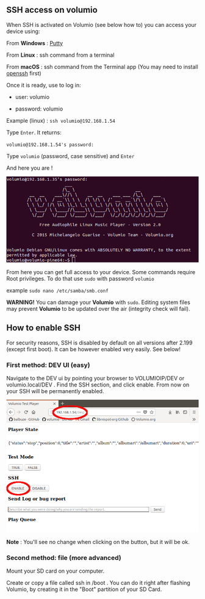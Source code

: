 ## SSH access on volumio

When SSH is activated on Volumio (see below how to) you can access your device using:

From __Windows__ : [Putty](https://putty.org/)

From __Linux__ : ssh command from a terminal

From __macOS__ : ssh command from the Terminal app
(You may need to install [openssh](https://www.macupdate.com/app/mac/5675/openssh#) first)

Once it is ready, use to log in:

* user: volumio

* password: volumio

Example (linux) : `ssh volumio@192.168.1.54`

Type `Enter`. It returns:

`volumio@192.168.1.54's password:`

Type `volumio` (password, case sensitive) and `Enter`

And here you are !

<img src="./img/log_ssh.png">

From here you can get full access to your device.
Some commands require Root privileges. To do that use `sudo` with password `volumio`

example `sudo nano /etc/samba/smb.conf`

__WARNING!__  You can damage your __Volumio__ with `sudo`. Editing system files may prevent __Volumio__ to be updated over the air (integrity check will fail).

## How to enable SSH

For security reasons, SSH is disabled by default on all versions after 2.199 (except first boot). It can be however enabled very easily. See below!

### First method: DEV UI (easy)

Navigate to the DEV ui by pointing your browser to VOLUMIOIP/DEV or volumio.local/DEV . Find the SSH section, and click enable. From now on your SSH will be permanently enabled.

<img src="./img/ssh_enable.png">


__Note__ : You'll see no change when clicking on the button, but it will be ok.


### Second method: file (more advanced)

Mount your SD card on your computer.

Create or copy a file called ssh in /boot . You can do it right after flashing Volumio, by creating it in the "Boot" partition of your SD Card.
